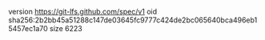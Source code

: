 version https://git-lfs.github.com/spec/v1
oid sha256:2b2bb45a51288c147de03645fc9777c424de2bc065640bca496eb15457ec1a70
size 6223
